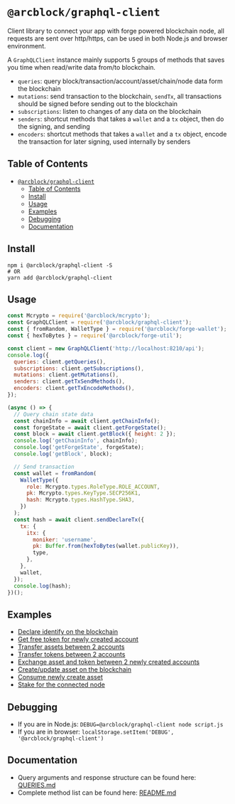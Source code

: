 # `@arcblock/graphql-client`

Client library to connect your app with forge powered blockchain node, all requests are sent over http/https, can be used in both Node.js and browser environment.

A `GraphQLClient` instance mainly supports 5 groups of methods that saves you time when read/write data from/to blockchain.

- `queries`: query block/transaction/account/asset/chain/node data form the blockchain
- `mutations`: send transaction to the blockchain, `sendTx`, all transactions should be signed before sending out to the blockchain
- `subscriptions`: listen to changes of any data on the blockchain
- `senders`: shortcut methods that takes a `wallet` and a `tx` object, then do the signing, and sending
- `encoders`: shortcut methods that takes a `wallet` and a `tx` object, encode the transaction for later signing, used internally by senders

## Table of Contents

- [`@arcblock/graphql-client`](#arcblockgraphql-client)
  - [Table of Contents](#table-of-contents)
  - [Install](#install)
  - [Usage](#usage)
  - [Examples](#examples)
  - [Debugging](#debugging)
  - [Documentation](#documentation)

## Install

```shell
npm i @arcblock/graphql-client -S
# OR
yarn add @arcblock/graphql-client
```

## Usage

```js
const Mcrypto = require('@arcblock/mcrypto');
const GraphQLClient = require('@arcblock/graphql-client');
const { fromRandom, WalletType } = require('@arcblock/forge-wallet');
const { hexToBytes } = require('@arcblock/forge-util');

const client = new GraphQLClient('http://localhost:8210/api');
console.log({
  queries: client.getQueries(),
  subscriptions: client.getSubscriptions(),
  mutations: client.getMutations(),
  senders: client.getTxSendMethods(),
  encoders: client.getTxEncodeMethods(),
});

(async () => {
  // Query chain state data
  const chainInfo = await client.getChainInfo();
  const forgeState = await client.getForgeState();
  const block = await client.getBlock({ height: 2 });
  console.log('getChainInfo', chainInfo);
  console.log('getForgeState', forgeState);
  console.log('getBlock', block);

  // Send transaction
  const wallet = fromRandom(
    WalletType({
      role: Mcrypto.types.RoleType.ROLE_ACCOUNT,
      pk: Mcrypto.types.KeyType.SECP256K1,
      hash: Mcrypto.types.HashType.SHA3,
    })
  );
  const hash = await client.sendDeclareTx({
    tx: {
      itx: {
        moniker: 'username',
        pk: Buffer.from(hexToBytes(wallet.publicKey)),
        type,
      },
    },
    wallet,
  });
  console.log(hash);
})();
```

## Examples

- [Declare identify on the blockchain](./examples/declare.js)
- [Get free token for newly created account](./examples/get_free_token.js)
- [Transfer assets between 2 accounts](./examples/transfer_asset.js)
- [Transfer tokens between 2 accounts](./examples/transfer_token.js)
- [Exchange asset and token between 2 newly created accounts](./examples/exchange.js)
- [Create/update asset on the blockchain](./examples/asset.js)
- [Consume newly create asset](./examples/consume_asset.js)
- [Stake for the connected node](./examples/stake_for_node.js)

## Debugging

- If you are in Node.js: `DEBUG=@arcblock/graphql-client node script.js`
- If you are in browser: `localStorage.setItem('DEBUG', '@arcblock/graphql-client')`

## Documentation

- Query arguments and response structure can be found here: [QUERIES.md](./docs/QUERIES.md)
- Complete method list can be found here: [README.md](./docs/README.md)
